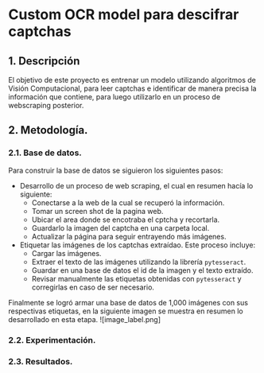 # Custom OCR model para descifrar captchas

## 1. Descripción
El objetivo de este proyecto es entrenar un modelo utilizando algoritmos de Visión Computacional, para leer captchas e identificar de manera precisa la información que contiene, para luego utilizarlo en un proceso de webscraping posterior.

## 2. Metodología.
### 2.1. Base de datos.
Para construir la base de datos se siguieron los siguientes pasos:
- Desarrollo de un proceso de web scraping, el cual en resumen hacía lo siguiente:
    - Conectarse a la web de la cual se recuperó la información.
    - Tomar un screen shot de la pagina web.
    - Ubicar el area donde se encotraba el cptcha y recortarla.
    - Guardarlo la imagen del captcha en una carpeta local.
    - Actualizar la página para seguir entrayendo más imágenes.
- Etiquetar las imágenes de los captchas extraídao. Este proceso incluye:
    - Cargar las imágenes.
    - Extraer el texto de las imágenes utilizando la librería ``pytesseract``.
    - Guardar en una base de datos el id de la imagen y el texto extraído.
    - Revisar manualmente las etiquetas obtenidas con ``pytesseract`` y corregirlas en caso de ser necesario.

Finalmente se logró armar una base de datos de 1,000 imágenes con sus respectivas etiquetas, en la siguiente imagen se muestra en resumen lo desarrollado en esta etapa.
![image_label.png]

### 2.2. Experimentación.
### 2.3. Resultados.

